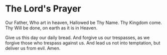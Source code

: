 # The Lord's Prayer

Our Father, Who art in heaven,
Hallowed be Thy Name.
Thy Kingdom come.
Thy Will be done,
on earth as it is in Heaven.

Give us this day our daily bread.
And forgive us our trespasses,
as we forgive those who trespass against us.
And lead us not into temptation,
but deliver us from evil. Amen.
